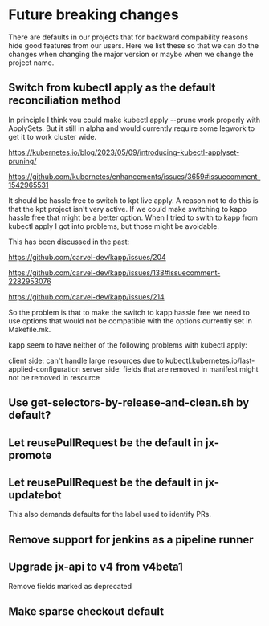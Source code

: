 # Future breaking changes

There are defaults in our projects that for backward compability reasons hide good features from our
users. Here we list these so that we can do the changes when changing the major version or maybe
when we change the project name.

## Switch from kubectl apply as the default reconciliation method

In principle I think you could make kubectl apply --prune work properly with ApplySets. But it still
in alpha and would currently require some legwork to get it to work cluster wide.

https://kubernetes.io/blog/2023/05/09/introducing-kubectl-applyset-pruning/

https://github.com/kubernetes/enhancements/issues/3659#issuecomment-1542965531

It should be hassle free to switch to kpt live apply. A reason not to do this is that the kpt
project isn't very active. If we could make switching to kapp hassle free that might be a better
option. When I tried to swith to kapp from kubectl apply I got into problems, but those might be
avoidable.

This has been discussed in the past:

https://github.com/carvel-dev/kapp/issues/204

https://github.com/carvel-dev/kapp/issues/138#issuecomment-2282953076

https://github.com/carvel-dev/kapp/issues/214

So the problem is that to make the switch to kapp hassle free we need to use options that would not
be compatible with the options currently set in Makefile.mk.

kapp seem to have neither of the following problems with kubectl apply:

client side: can't handle large resources due to kubectl.kubernetes.io/last-applied-configuration
server side: fields that are removed in manifest might not be removed in resource

## Use get-selectors-by-release-and-clean.sh by default?

## Let reusePullRequest be the default in jx-promote

## Let reusePullRequest be the default in jx-updatebot

This also demands defaults for the label used to identify PRs.

## Remove support for jenkins as a pipeline runner

## Upgrade jx-api to v4 from v4beta1

Remove fields marked as deprecated

## Make sparse checkout default
